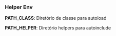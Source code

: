 ### Helper Env

**PATH_CLASS**: Diretório de classe para autoload

**PATH_HELPER**: Diretório helpers para autoinclude
